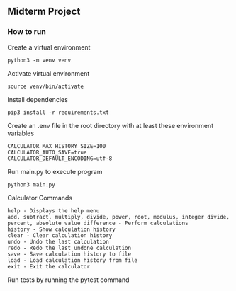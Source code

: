 ## Midterm Project

### How to run 
Create a virtual environment 
```
python3 -m venv venv
```

Activate virtual environment
```
source venv/bin/activate
```

Install dependencies
```
pip3 install -r requirements.txt
```

Create an .env file in the root directory with at least these environment variables
```
CALCULATOR_MAX_HISTORY_SIZE=100
CALCULATOR_AUTO_SAVE=true
CALCULATOR_DEFAULT_ENCODING=utf-8
```

Run main.py to execute program
```
python3 main.py
```

Calculator Commands
```
help - Displays the help menu
add, subtract, multiply, divide, power, root, modulus, integer divide, 
percent, absolute value difference - Perform calculations
history - Show calculation history
clear - Clear calculation history
undo - Undo the last calculation
redo - Redo the last undone calculation
save - Save calculation history to file
load - Load calculation history from file
exit - Exit the calculator
```

Run tests by running the pytest command
